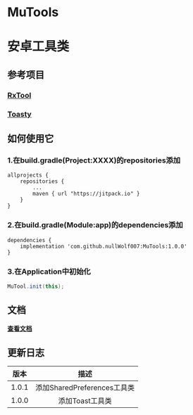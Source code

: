 # MuTools
# 安卓工具类


## 参考项目
### [RxTool](https://github.com/Tamsiree/RxTool)
### [Toasty](https://github.com/GrenderG/Toasty)

## 如何使用它

### 1.在build.gradle(Project:XXXX)的repositories添加
```text
allprojects {
	repositories {
		...
		maven { url "https://jitpack.io" }
	}
}
```

### 2.在build.gradle(Module:app)的dependencies添加
```text
dependencies {
	implementation 'com.github.nullWolf007:MuTools:1.0.0'
}
```

### 3.在Application中初始化
```java
MuTool.init(this);
```

## 文档

[**查看文档**](https://github.com/nullWolf007/MuTools/wiki/MuTool-Wiki)

## 更新日志

| 版本  |            描述             |
| :---: | :-------------------------: |
| 1.0.1 | 添加SharedPreferences工具类 |
| 1.0.0 |       添加Toast工具类       |




